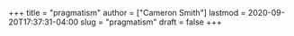 +++
title = "pragmatism"
author = ["Cameron Smith"]
lastmod = 2020-09-20T17:37:31-04:00
slug = "pragmatism"
draft = false
+++
